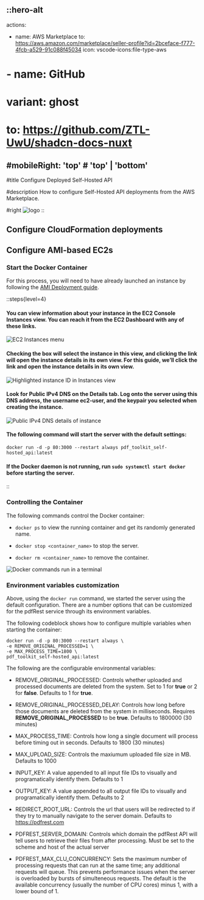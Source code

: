 ::hero-alt
---

actions:
  - name: AWS Marketplace
    to: https://aws.amazon.com/marketplace/seller-profile?id=2bceface-f777-4fcb-a529-91c088f45034
    icon: vscode-icons:file-type-aws
#  - name: GitHub
#    variant: ghost
 #   to: https://github.com/ZTL-UwU/shadcn-docs-nuxt
#mobileRight: 'top' # 'top' | 'bottom'
---

#title
Configure Deployed Self-Hosted API

#description
How to configure Self-Hosted API deployments from the AWS Marketplace.

#right
![logo](aws-circle.png)
::

## Configure CloudFormation deployments

## Configure AMI-based EC2s

### Start the Docker Container

For this process, you will need to have already launched an instance by following the [AMI Deployment guide](https://pdfrest.com/documentation/self-hosted/ami-deploy/).

::steps{level=4}

#### You can view information about your instance in the EC2 Console Instances view. You can reach it from the EC2 Dashboard with any of these links.

![EC2 Instances menu](https://cms.pdfrest.com/content/images/2022/12/image2.png)

#### Checking the box will select the instance in this view, and clicking the link will open the instance details in its own view. For this guide, we’ll click the link and open the instance details in its own view.

![Highlighted instance ID in Instances view](https://cms.pdfrest.com/content/images/2022/12/image10.png)

#### Look for Public IPv4 DNS on the Details tab. Log onto the server using this DNS address, the username ec2-user, and the keypair you selected when creating the instance.

![Public IPv4 DNS details of instance](https://cms.pdfrest.com/content/images/2022/12/Screenshot-at-Dec-08-17-44-52.png)

#### The following command will start the server with the default settings:
```
docker run -d -p 80:3000 --restart always pdf_toolkit_self-hosted_api:latest
```

#### If the Docker daemon is not running, run `sudo systemctl start docker` before starting the server.

::

### Controlling the Container

The following commands control the Docker container:

- `docker ps` to view the running container and get its randomly generated name.

- `docker stop <container_name>` to stop the server.

- `docker rm <container_name>` to remove the container.

![Docker commands run in a terminal](https://cms.pdfrest.com/content/images/2024/03/l5b.png)


### Environment variables customization

Above, using the `docker run` command, we started the server using the default configuration. There are a number options that can be customized for the pdfRest service through its environment variables.

The following codeblock shows how to configure multiple variables when starting the container:

```
docker run -d -p 80:3000 --restart always \
-e REMOVE_ORIGINAL_PROCESSED=1 \
-e MAX_PROCESS_TIME=1800 \
pdf_toolkit_self-hosted_api:latest
```

The following are the configurable environmental variables:

- REMOVE_ORIGINAL_PROCESSED: Controls whether uploaded and processed documents are deleted from the system. Set to 1 for **true** or 2 for **false**. Defaults to 1 for **true**.

- REMOVE_ORIGINAL_PROCESSED_DELAY: Controls how long before those documents are deleted from the system in milliseconds. Requires **REMOVE_ORIGINAL_PROCESSED** to be **true**. Defaults to 1800000 (30 minutes)

- MAX_PROCESS_TIME: Controls how long a single document will process before timing out in seconds. Defaults to 1800 (30 minutes)

- MAX_UPLOAD_SIZE: Controls the maxiumum uploaded file size in MB. Defaults to 1000

- INPUT_KEY: A value appended to all input file IDs to visually and programatically identify them. Defaults to 1

- OUTPUT_KEY: A value appended to all output file IDs to visually and programatically identify them. Defaults to 2

- REDIRECT_ROOT_URL: Controls the url that users will be redirected to if they try to manually navigate to the server domain. Defaults to https://pdfrest.com

- PDFREST_SERVER_DOMAIN: Controls which domain the pdfRest API will tell users to retrieve their files from after processing. Must be set to the scheme and host of the actual server

- PDFREST_MAX_CLU_CONCURRENCY: Sets the maximum number of processing requests that can run at the same time; any additional requests will queue. This prevents performance issues when the server is overloaded by bursts of simulteneous requests. The default is the available concurrency (usually the number of CPU cores) minus 1, with a lower bound of 1.